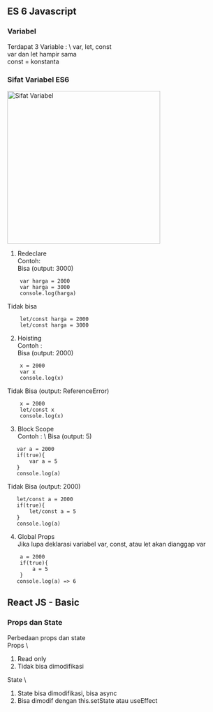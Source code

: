 ## ES 6 Javascript 
### Variabel
Terdapat 3 Variable : \ 
var, let, const \
var dan let hampir sama \
const = konstanta

### Sifat Variabel ES6
<p align="left">
  <img src="https://miro.medium.com/max/1230/1*sUBeBuOB8pAuMPfw9BQmvA.png" width="350" title="Sifat Variabel">  
</p>

1. Redeclare \
Contoh: \
Bisa (output: 3000)
```
    var harga = 2000
    var harga = 3000
    console.log(harga)
```
Tidak bisa 
```
    let/const harga = 2000
    let/const harga = 3000
```

2. Hoisting \
Contoh : \
Bisa (output: 2000)
```
    x = 2000
    var x
    console.log(x)
```
Tidak Bisa (output: ReferenceError)
```
    x = 2000
    let/const x
    console.log(x)
```

3. Block Scope \
Contoh : \ 
Bisa (output: 5)
```
   var a = 2000
   if(true){
       var a = 5
   }
   console.log(a)
```
Tidak Bisa (output: 2000)
```
   let/const a = 2000
   if(true){
       let/const a = 5
   }
   console.log(a)
```

4. Global Props \
Jika lupa deklarasi variabel var, const, atau let akan dianggap var
```
    a = 2000
    if(true){
        a = 5
    }
   console.log(a) => 6
```
## React JS - Basic
### Props dan State
Perbedaan props dan state \
Props \
1. Read only
2. Tidak bisa dimodifikasi

State \
1. State bisa dimodifikasi, bisa async
2. Bisa dimodif dengan this.setState atau useEffect